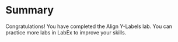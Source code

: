 # Summary

Congratulations! You have completed the Align Y-Labels lab. You can practice more labs in LabEx to improve your skills.
